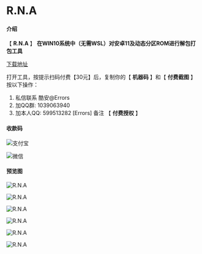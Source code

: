 #  **R.N.A** 

#### 介绍

【 **R.N.A** 】
 **在WIN10系统中（无需WSL）对安卓11及动态分区ROM进行解包打包工具** 

[下载地址](https://gitee.com/sharpeter/rna/releases/V21.01.20)

打开工具，按提示扫码付费【30元】后，复制你的【 **机器码** 】和【 **付费截图** 】按以下操作：
1. 私信联系 酷安@Errors
2. 加QQ群: 1039063940
3. 加本人QQ: 599513282  [Errors]    备注 【  **付费授权**  】


#### 收款码

![支付宝](https://gitee.com/sharpeter/rna/raw/master/donate/Alipay-30.jpg)


![微信](https://gitee.com/sharpeter/rna/raw/master/donate/Wechat-30.png)


#### 预览图

![R.N.A](https://gitee.com/sharpeter/rna/raw/master/donate/Alipay-30.jpg)

![R.N.A](https://gitee.com/sharpeter/rna/raw/master/donate/Alipay-30.jpg)

![R.N.A](https://gitee.com/sharpeter/rna/raw/master/donate/Alipay-30.jpg)

![R.N.A](https://gitee.com/sharpeter/rna/raw/master/donate/Alipay-30.jpg)

![R.N.A](https://gitee.com/sharpeter/rna/raw/master/donate/Alipay-30.jpg)

![R.N.A](https://gitee.com/sharpeter/rna/raw/master/donate/Alipay-30.jpg)